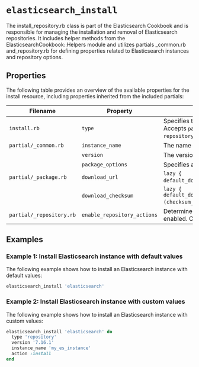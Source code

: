 # `elasticsearch_install`

The install_repository.rb class is part of the Elasticsearch Cookbook and is responsible for managing the installation and removal of Elasticsearch repositories. It includes helper methods from the ElasticsearchCookbook::Helpers module and utilizes partials _common.rb and_repository.rb for defining properties related to Elasticsearch instances and repository options.

## Properties

The following table provides an overview of the available properties for the install resource, including properties inherited from the included partials:

| Filename                 | Property                    | Description                                                                                                                |
|--------------------------|-----------------------------|----------------------------------------------------------------------------------------------------------------------------|
| `install.rb`             | `type`                      | Specifies the installation type for Elasticsearch. Accepts `package`, `tarball`, or `repository`. Default is `repository`. |
| `partial/_common.rb`     | `instance_name`             | The name of the Elasticsearch instance.                                                                                    |
|                          | `version`                   | The version of Elasticsearch to be installed.                                                                              |
|                          | `package_options`           | Specifies additional package options.                                                                                      |
| `partial/_package.rb`    | `download_url`              | `lazy { default_download_url(new_resource.version)` }                                                                      |
|                          | `download_checksum`         | `lazy { default_download_checksum[new_resource.version](checksum_platform)` }                                              |
| `partial/_repository.rb` | `enable_repository_actions` | Determines whether repository actions are enabled. Can be `true` or `false`. Default is `true`.                            |

## Examples

### Example 1: Install Elasticsearch instance with default values

The following example shows how to install an Elasticsearch instance with default values:

```ruby
elasticsearch_install 'elasticsearch'
```

### Example 2: Install Elasticsearch instance with custom values

The following example shows how to install an Elasticsearch instance with custom values:

```ruby
elasticsearch_install 'elasticsearch' do
  type 'repository'
  version '7.16.1'
  instance_name 'my_es_instance'
  action :install
end
